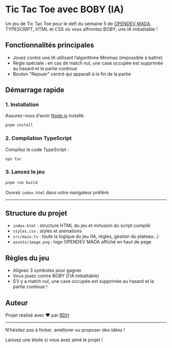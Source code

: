 # Tic Tac Toe avec BOBY (IA)

Un jeu de Tic Tac Toe pour le defi du semaine 5 de [OPENDEV MADA](https://www.facebook.com/profile.php?id=61576678558068), TYPESCRIPT, HTML et CSS où vous affrontez BOBY, une IA imbattable !

## Fonctionnalités principales

- Jouez contre une IA utilisant l’algorithme Minimax (impossible à battre)
- Règle spéciale : en cas de match nul, une case occupée est supprimée au hasard et la partie continue
- Bouton "Rejouer" centré qui apparaît à la fin de la partie

## Démarrage rapide

### 1. Installation

Assurez-vous d’avoir [Node.js](https://nodejs.org/) installé.

```bash
pnpm install
```

### 2. Compilation TypeScript

Compilez le code TypeScript :

```bash
npx tsc
```

### 3. Lancez le jeu

```bash
pnpm run build
```

Ouvrez `index.html` dans votre navigateur préféré.

---

## Structure du projet

- `index.html` : structure HTML du jeu et inclusion du script compilé
- `styles.css` : styles et animations
- `src/main.ts` : toute la logique du jeu (IA, règles, gestion du plateau...)
- `assets/image.png` : logo OPENDEV MADA affiché en haut de page

## Règles du jeu

- Alignez 3 symboles pour gagner
- Vous jouez contre BOBY (l’IA imbattable)
- S’il y a match nul, une case occupée est supprimée au hasard et la partie continue !

## Auteur

Projet réalisé avec ❤️ par [RDH](https://github.com/RDH36)

---

N’hésitez pas à forker, améliorer ou proposer des idées !

Laissez une étoile si vous avez aimé le projet !
